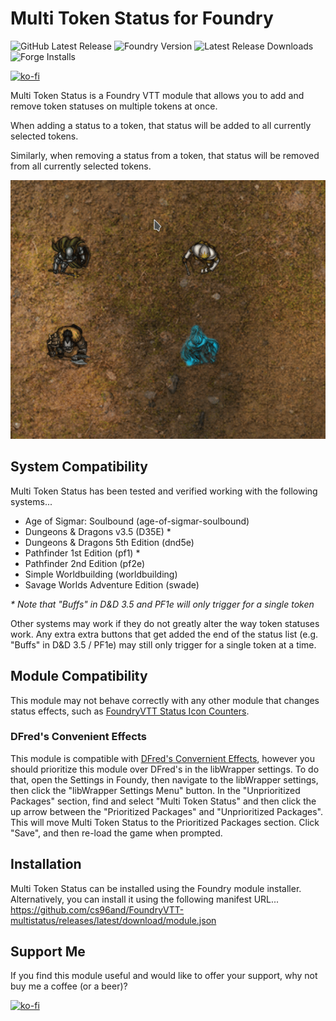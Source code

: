 # Multi Token Status for Foundry

![GitHub Latest Release](https://img.shields.io/github/release/cs96and/FoundryVTT-multistatus?style=for-the-badge)
![Foundry Version](https://img.shields.io/badge/dynamic/json?label=Foundry%20Version&prefix=v&query=%24.compatibility.verified&url=https%3A%2F%2Fraw.githubusercontent.com%2Fcs96and%2FFoundryVTT-multistatus%2Fmaster%2Fmodule.json&style=for-the-badge)
![Latest Release Downloads](https://img.shields.io/github/downloads/cs96and/FoundryVTT-multistatus/latest/total?style=for-the-badge)
![Forge Installs](https://img.shields.io/badge/dynamic/json?label=Forge%20Installs&query=package.installs&suffix=%25&url=https%3A%2F%2Fforge-vtt.com%2Fapi%2Fbazaar%2Fpackage%2Fmultistatus&colorB=4aa94a&style=for-the-badge)

[![ko-fi](https://ko-fi.com/img/githubbutton_sm.svg)](https://ko-fi.com/C0C057N35)

Multi Token Status is a Foundry VTT module that allows you to add and remove token statuses on multiple tokens at once.

When adding a status to a token, that status will be added to all currently selected tokens.

Similarly, when removing a status from a token, that status will be removed from all currently selected tokens.

![](images/multistatus.gif)

## System Compatibility
Multi Token Status has been tested and verified working with the following systems...
* Age of Sigmar: Soulbound (age-of-sigmar-soulbound)
* Dungeons & Dragons v3.5 (D35E) *
* Dungeons & Dragons 5th Edition (dnd5e)
* Pathfinder 1st Edition (pf1) *
* Pathfinder 2nd Edition (pf2e)
* Simple Worldbuilding (worldbuilding)
* Savage Worlds Adventure Edition (swade)

*\* Note that "Buffs" in D&D 3.5 and PF1e will only trigger for a single token*

Other systems may work if they do not greatly alter the way token statuses work.  Any extra extra buttons that get added the end of the status list (e.g. "Buffs" in D&D 3.5 / PF1e) may still only trigger for a single token at a time.

## Module Compatibility
This module may not behave correctly with any other module that changes status effects, such as [FoundryVTT Status Icon Counters](https://gitlab.com/woodentavern/status-icon-counters).

### DFred's Convenient Effects
This module is compatible with [DFred's Convernient Effects](https://github.com/DFreds/dfreds-convenient-effects), however you should prioritize this module over DFred's in the libWrapper settings.  To do that, open the Settings in Foundy, then navigate to the libWrapper settings, then click the "libWrapper Settings Menu" button.  In the "Unprioritized Packages" section, find and select "Multi Token Status" and then click the up arrow between the "Prioritized Packages" and "Unprioritized Packages".  This will move Multi Token Status to the Prioritized Packages section.  Click "Save", and then re-load the game when prompted.

## Installation
Multi Token Status can be installed using the Foundry module installer.  Alternatively, you can install it using the following manifest URL...<br>
https://github.com/cs96and/FoundryVTT-multistatus/releases/latest/download/module.json

## Support Me
If you find this module useful and would like to offer your support, why not buy me a coffee (or a beer)?

[![ko-fi](https://ko-fi.com/img/githubbutton_sm.svg)](https://ko-fi.com/C0C057N35)
